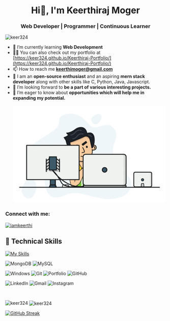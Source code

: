 <h1 align="center"> Hi👋, I'm Keerthiraj Moger</h1>
<h3 align="center"> Web Developer | Programmer | Continuous Learner</h3>
         <p align="left"> <img src="https://komarev.com/ghpvc/?username=keer324&label=Profile%20views&color=0e75b6&style=flat" alt="keer324" /> </p>


  - 🌱 I’m currently learning **Web Development**
  - 👨‍💻 You can also check out my portfolio at [https://keer324.github.io/Keerthiraj-Portfolio/](https://keer324.github.io/Keerthiraj-Portfolio/)
  - 📫 How to reach me **keerthimoger@gmail.com**
  - 🧠 I am an **open-source enthusiast** and an aspiring **mern stack developer** along with other skills like C, Python, Java, Javascript.
  - 👯 I’m looking forward to **be a part of various interesting projects.**
  - 🤝 I’m eager to know about **opportunities which will help me in expanding my potential.**
    <br>
    <br>
     <img alt="GIF" src="https://github.com/Keer324/keer324/blob/main/hadder.gif?raw=true" width="500"/> 

   <h3 align="left">Connect with me:</h3>
   <p align="left">
   <a href="https://www.linkedin.com/in/keerthiraj-moger-1b1777248/" target="blank"><img align="center" src="https://cdn.jsdelivr.net/npm/simple-icons@3.0.1/icons/linkedin.svg" alt="iamkeerthi" 
   height="30" width="40" /></a>

   

    
   ## 💼 Technical Skills


   [![My Skills](https://skillicons.dev/icons?i=c,cpp,java,py,react,nodejs,js,html,css,bootstrap)](https://skillicons.dev)


   ![MongoDB](https://img.shields.io/badge/MongoDB-%234ea94b.svg?style=for-the-badge&logo=mongodb&logoColor=white)
   ![MySQL](https://img.shields.io/badge/mysql-%2300f.svg?style=for-the-badge&logo=mysql&logoColor=white)
    


   ![Windows](https://img.shields.io/badge/Windows-0078D6?style=for-the-badge&logo=windows&logoColor=white)
   ![Git](https://img.shields.io/badge/git-%23F05033.svg?style=for-the-badge&logo=git&logoColor=white)
   ![Portfolio](https://img.shields.io/badge/Portfolio-%23000000.svg?style=for-the-badge&logo=firefox&logoColor=#FF7139)
   ![GitHub](https://img.shields.io/badge/github-%23121011.svg?style=for-the-badge&logo=github&logoColor=white)

   ![LinkedIn](https://img.shields.io/badge/linkedin-%230077B5.svg?style=for-the-badge&logo=linkedin&logoColor=white)
   ![Gmail](https://img.shields.io/badge/Gmail-D14836?style=for-the-badge&logo=gmail&logoColor=white)
   ![Instagram](https://img.shields.io/badge/Instagram-%23E4405F.svg?style=for-the-badge&logo=Instagram&logoColor=white)


   <br>
   <p><img align="left" src="https://github-readme-stats.vercel.app/api/top-langs?username=keer324&show_icons=true&locale=en&layout=compact" alt="keer324" /></p>
   <p>&nbsp;<img align="center" src="https://github-readme-stats.vercel.app/api?username=keer324&show_icons=true&locale=en" alt="keer324" /></p>
   <p><a href="https://git.io/streak-stats"><img src="https://github-readme-streak-stats.herokuapp.com?user=keer324" alt="GitHub Streak" /></a></p

<!--
**Keer324/keer324** is a ✨ _special_ ✨ repository because its `README.md` (this file) appears on your GitHub profile.

Here are some ideas to get you started:

- 🔭 I’m currently working on ...
- 🌱 I’m currently learning ...
- 👯 I’m looking to collaborate on ...
- 🤔 I’m looking for help with ...
- 💬 Ask me about ...
- 📫 How to reach me: ...
- 😄 Pronouns: ...
- ⚡ Fun fact: ...
-->

